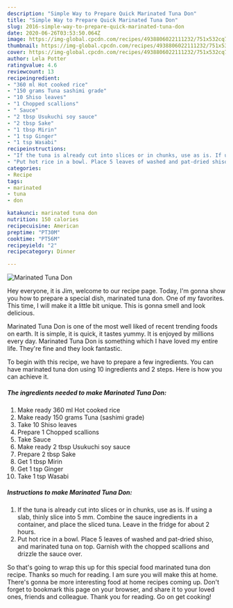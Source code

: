 ```yaml
---
description: "Simple Way to Prepare Quick Marinated Tuna Don"
title: "Simple Way to Prepare Quick Marinated Tuna Don"
slug: 2016-simple-way-to-prepare-quick-marinated-tuna-don
date: 2020-06-26T03:53:50.064Z
image: https://img-global.cpcdn.com/recipes/4938806022111232/751x532cq70/marinated-tuna-don-recipe-main-photo.jpg
thumbnail: https://img-global.cpcdn.com/recipes/4938806022111232/751x532cq70/marinated-tuna-don-recipe-main-photo.jpg
cover: https://img-global.cpcdn.com/recipes/4938806022111232/751x532cq70/marinated-tuna-don-recipe-main-photo.jpg
author: Lela Potter
ratingvalue: 4.6
reviewcount: 13
recipeingredient:
- "360 ml Hot cooked rice"
- "150 grams Tuna sashimi grade"
- "10 Shiso leaves"
- "1 Chopped scallions"
- " Sauce"
- "2 tbsp Usukuchi soy sauce"
- "2 tbsp Sake"
- "1 tbsp Mirin"
- "1 tsp Ginger"
- "1 tsp Wasabi"
recipeinstructions:
- "If the tuna is already cut into slices or in chunks, use as is. If using a slab, thinly slice into 5 mm. Combine the sauce ingredients in a container, and place the sliced tuna. Leave in the fridge for about 2 hours."
- "Put hot rice in a bowl. Place 5 leaves of washed and pat-dried shiso, and marinated tuna on top. Garnish with the chopped scallions and drizzle the sauce over."
categories:
- Recipe
tags:
- marinated
- tuna
- don

katakunci: marinated tuna don 
nutrition: 150 calories
recipecuisine: American
preptime: "PT30M"
cooktime: "PT56M"
recipeyield: "2"
recipecategory: Dinner

---
```



![Marinated Tuna Don](https://img-global.cpcdn.com/recipes/4938806022111232/751x532cq70/marinated-tuna-don-recipe-main-photo.jpg)

Hey everyone, it is Jim, welcome to our recipe page. Today, I'm gonna show you how to prepare a special dish, marinated tuna don. One of my favorites. This time, I will make it a little bit unique. This is gonna smell and look delicious.



Marinated Tuna Don is one of the most well liked of recent trending foods on earth. It is simple, it is quick, it tastes yummy. It is enjoyed by millions every day. Marinated Tuna Don is something which I have loved my entire life. They're fine and they look fantastic.


To begin with this recipe, we have to prepare a few ingredients. You can have marinated tuna don using 10 ingredients and 2 steps. Here is how you can achieve it.

<!--inarticleads1-->

##### The ingredients needed to make Marinated Tuna Don:

1. Make ready 360 ml Hot cooked rice
1. Make ready 150 grams Tuna (sashimi grade)
1. Take 10 Shiso leaves
1. Prepare 1 Chopped scallions
1. Take  Sauce
1. Make ready 2 tbsp Usukuchi soy sauce
1. Prepare 2 tbsp Sake
1. Get 1 tbsp Mirin
1. Get 1 tsp Ginger
1. Take 1 tsp Wasabi




<!--inarticleads2-->

##### Instructions to make Marinated Tuna Don:

1. If the tuna is already cut into slices or in chunks, use as is. If using a slab, thinly slice into 5 mm. Combine the sauce ingredients in a container, and place the sliced tuna. Leave in the fridge for about 2 hours.
1. Put hot rice in a bowl. Place 5 leaves of washed and pat-dried shiso, and marinated tuna on top. Garnish with the chopped scallions and drizzle the sauce over.




So that's going to wrap this up for this special food marinated tuna don recipe. Thanks so much for reading. I am sure you will make this at home. There's gonna be more interesting food at home recipes coming up. Don't forget to bookmark this page on your browser, and share it to your loved ones, friends and colleague. Thank you for reading. Go on get cooking!
